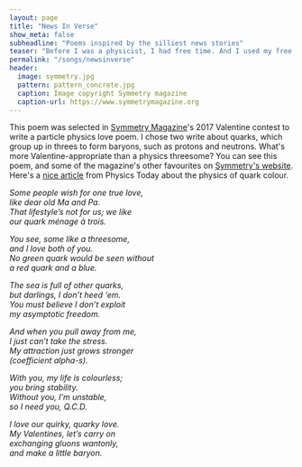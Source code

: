 ```yaml
---
layout: page
title: "News In Verse"
show_meta: false
subheadline: "Poems inspired by the silliest news stories"
teaser: "Before I was a physicist, I had free time. And I used my free time to turn the silliest news articles I could find into rhymes. How I miss the days when the maddest news was a dog who ate underwear."
permalink: "/songs/newsinverse"
header:
  image: symmetry.jpg
  pattern: pattern_concrete.jpg
  caption: Image copyright Symmetry magazine
  caption-url: https://www.symmetrymagazine.org
---
```


This poem was selected in [Symmetry Magazine](https://www.symmetrymagazine.org)'s 2017 Valentine contest to write a particle physics love poem. I chose two write about quarks, which group up in threes to form baryons, such as protons and neutrons. What's more Valentine-appropriate than a physics threesome? You can see this poem, and some of the magazine's other favourites on [Symmetry's website](https://www.symmetrymagazine.org/article/physics-love-poems). Here's a [nice article](https://physicstoday.scitation.org/doi/pdf/10.1063/PT.3.2655) from Physics Today about the physics of quark colour.



<p><em>Some people wish for one true love,<br/>
like dear old Ma and Pa.<br/>
That lifestyle’s not for us; we like<br/>
our quark ménage à trois.</em></p>

<p><em>You see, some like a threesome,<br/>
and I love both of you.<br/>
No green quark would be seen without<br/>
a red quark and a blue.</em></p>

<p><em>
The sea is full of other quarks,<br/>
but darlings, I don’t heed ‘em.<br/>
You must believe I don’t exploit<br/>
my asymptotic freedom.</em></p>

<p><em>
And when you pull away from me,<br/>
I just can’t take the stress.<br/>
My attraction just grows stronger<br/>
(coefficient alpha-s).</em></p>

<p><em>
With you, my life is colourless;<br/>
you bring stability.<br/>
Without you, I’m unstable,<br/>
so I need you, Q.C.D.</em></p>

<p><em>
I love our quirky, quarky love.<br/>
My Valentines, let’s carry on<br/>
exchanging gluons wantonly,<br/>
and make a little baryon.
</em></p>
